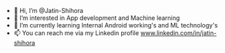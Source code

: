 - 👋 Hi, I’m @Jatin-Shihora
- 👀 I’m interested in App development and Machine learning
- 🌱 I’m currently learning Internal Android working's and ML technology's
- 📫 You can reach me via my Linkedin profile www.linkedin.com/in/jatin-shihora 
<!-- 💞️ I’m looking to collaborate on ...
 ...
-->
<!---
Jatin-Shihora/Jatin-Shihora is a ✨ special ✨ repository because its `README.md` (this file) appears on your GitHub profile.
You can click the Preview link to take a look at your changes.
--->
